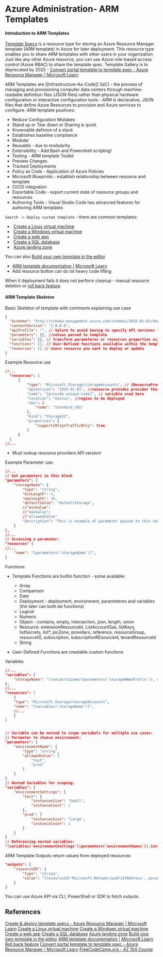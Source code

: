 # Azure Administration- ARM Templates

#### Introduction to ARM Templates


[Template Specs](https://learn.microsoft.com/en-us/azure/azure-resource-manager/templates/template-specs?tabs=azure-powershell) is a resource type for storing an Azure Resource Manager template (ARM template) in Azure for later deployment. This resource type enables you to share ARM templates with other users in your organization. Just like any other Azure resource, you can use Azure role-based access control (Azure RBAC) to share the template spec. Template Gallery is to deprecated by 2025 - [Convert portal template to template spec - Azure Resource Manager | Microsoft Learn](https://learn.microsoft.com/en-us/azure/azure-resource-manager/templates/template-spec-convert?WT.mc_id=Portal-HubsExtension)


ARM Templates are [[Infrastructure-As-Code]] (IaC) - the process of managing and provisioning computer data centers through machine-readable definition files (JSON files) rather than physical hardware configuration or interactive configuration tools - ARM is declarative, JSON files that define Azure Resources to provision and Azure services to configure. ARM template positives:
- Reduce Configuration Mistakes
- Stand up or Tear down or Sharing is quick
- Knownable definion of a stack
- Establishes baseline compliance
- Modular 
- Reusable - due to modularity
- Extensibility - Add Bash and Powershell scripting!
- Testing - ARM template Toolkit
- Preview Changes 
- Tracked Deployments
- Policy as Code - Application of Azure Policies
- Microsoft Blueprints - establish relationship between resource and template
- CI/CD integration
- Exportable Code - export current state of resource groups and resources
- Authoring Tools - Visual Studio Code has advanced features for authoring ARM templates

`Search -> Deploy custom template` - there are common templates:
-    [Create a Linux virtual machine](https://portal.azure.com/#)
-    [Create a Windows virtual machine](https://portal.azure.com/#)
-    [Create a web app](https://portal.azure.com/#)
-    [Create a SQL database](https://portal.azure.com/#)
-    [Azure landing zone](https://portal.azure.com/#)

You can also [Build your own template in the editor](https://portal.azure.com/#) 
- [ARM template documentation | Microsoft Learn](https://learn.microsoft.com/en-us/azure/azure-resource-manager/templates/)
- Add resource button can do lot heavy code lifting

When it deployment fails it does not perform cleanup - manual resource deletion or [roll back feature](https://learn.microsoft.com/en-us/azure/azure-resource-manager/templates/rollback-on-error)

#### ARM Template Skeleton

Basic Skeleton of template with comments explaining use case
```json
{
  "$schema": "http://schema.management.azure.com/schemas/2015-01-01/deploymentTemplate.json#",
  "contentVersion": "1.0.0.0",
  "apiProfile": "", // Valure to avoid having to specify API versions foreach resource in the template 
  "parameters": {}, //values passed to template 
  "variables": {}, // transform parameteres or resources properties using function expressions
  "functions": [], // User-Defined functions available within the template
  "resources": [] // Azure resource you want to deploy or update 
}
```

Example Resource use
```json
//...
  "resources": [
      {
          "type": "Microsoft.Storage/storageAccounts", // {ResourceProvider}/ResourceType
          "apiVersion": "2019-01-01", //resource proivdes provider their own API!
          "name": "{provide-unique-name}", // variable used here
          "location": "eastus", //region to be deployed
          "sku": {
              "name": "Standard_LRS"
          },
          "kind": "StorageV2",
          "properties": {
              "supportsHttpsTrafficOnly": true
          }
      }
  ]
//...
```
- Must lookup resource providers API version!

Example Parameter use:
```json
//...
// Set parameters in this block
"parameters": { 
	"storageName": {
		"type": "string",
		"minLength": 5,
		"maxlength": 20,
		"defaultValue": "DefaultStorage",
		//"minValue":
		//"maxValue":
		//"allowedValue"
		"Description": "This is example of parameter passed to this template" //Displayed in Azure Portal
	}
},
//...
// Accessing a paramater:
"resources" {
//...
	"name": "[parameters('storageName')]",
}
```

Functions
- Template Functions are builtin function - some available:
	- Array
	- Comparison
	- Date
	- Deployment - deployment, environment, parameteres and variables (the later can both be functions)
	- Logical
	- Numeric
	- Object - contains, empty, intersection, json, length, union
	- Resource: extensionResourceId, ListAccountSas, listKeys, listSecrets, list\*, picZone, providers, reference, resourceGroup, resourceID, subscription, subscriptionREsourceId, tenantResourceId 
	- String

- User-Defined Functions are creatable custom functions

Variables
```json
//...
"variables": {
	"storageName": "[concat(toLower(parameters('storageNAmePrefix')), uniqueString(resourceGRoup().id))]"
},
//...
"resources": [ 
	{
	"type": "Microsoft.Storage/storageAccounts",
	"name": "[variables('storageName')]",
	//...
	}
]


// Variable can be nested to scope variabels for multiple use cases:
// Parameter to choose environment:
"parameters": {
	"environmentName": {
		"type": "string",
		"allowedValue": [
			"test",
			"prod"
		]
	}
}
// Nested Variables for scoping: 
"variables": {
	"environmentSettings": {
		"test": {
			"instancesSize": "Small",
			"instanceCount": 1
		},
		"prod": {
			"instancesSize": "Large",
			"instanceCount": 1
		}
	}
}
// Referencing nested variables:
"[variables('environmentSettings')[parameters('environmentNames')].instanceSize]"
```

ARM Template Outputs return values from deployed resources:
```json
"outputs": {
	"resourceID": {
		"type": "string",
		"value": "[resourceId('Microsoft.Netowkr/publiIPAddress', parameters('publicIPAddress_name'))]"
	}
}
```

You can use Azure API via CLI,  PowerShell or SDK to fetch outputs. 

## References

[Create & deploy template specs - Azure Resource Manager | Microsoft Learn](https://learn.microsoft.com/en-us/azure/azure-resource-manager/templates/template-specs?tabs=azure-powershell)
[Create a Linux virtual machine](https://portal.azure.com/#)
[Create a Windows virtual machine](https://portal.azure.com/#)
[Create a web app](https://portal.azure.com/#)
[Create a SQL database](https://portal.azure.com/#)
[Azure landing zone](https://portal.azure.com/#)
[Build your own template in the editor](https://portal.azure.com/#) 
[ARM template documentation | Microsoft Learn](https://learn.microsoft.com/en-us/azure/azure-resource-manager/templates/)
[Roll back feature](https://learn.microsoft.com/en-us/azure/azure-resource-manager/templates/rollback-on-error)
[Convert portal template to template spec - Azure Resource Manager | Microsoft Learn](https://learn.microsoft.com/en-us/azure/azure-resource-manager/templates/template-spec-convert?WT.mc_id=Portal-HubsExtension)
[FreeCodeCamp.org - AZ 104 Course](https://www.youtube.com/watch?v=10PbGbTUSAg&t=3458s)